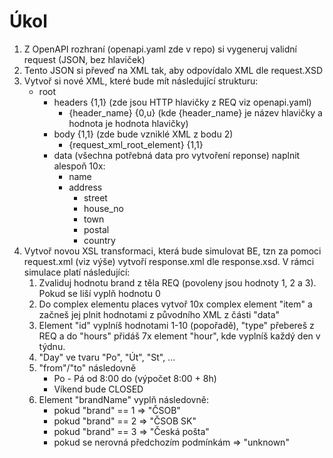 # Úkol

1. Z OpenAPI rozhraní (openapi.yaml zde v repo) si vygeneruj validní request (JSON, bez hlaviček)
2. Tento JSON si převeď na XML tak, aby odpovídalo XML dle request.XSD
3. Vytvoř si nové XML, které bude mít následující strukturu:
   - root
     - headers {1,1} (zde jsou HTTP hlavičky z REQ viz openapi.yaml)
       - {header_name} {0,u} (kde {header_name} je název hlavičky a hodnota je hodnota hlavičky)
     - body {1,1} (zde bude vzniklé XML z bodu 2)
       - {request_xml_root_element} {1,1}
     - data (všechna potřebná data  pro vytvoření reponse) naplnit alespoň 10x:
       - name
       - address
         - street
         - house_no
         - town
         - postal
         - country
4. Vytvoř novou XSL transformaci, která bude simulovat BE, tzn za pomoci request.xml (viz výše) vytvoří response.xml dle response.xsd. V rámci simulace platí následující:
   1. Zvaliduj hodnotu brand z těla REQ (povoleny jsou hodnoty 1, 2 a 3). Pokud se liší vyplň hodnotu 0
   2. Do complex elementu places vytvoř 10x complex element "item" a začneš jej plnit hodnotami z původního XML z části "data"
   3. Element "id" vyplníš hodnotami 1-10 (popořadě), "type" přebereš z REQ a do "hours" přidáš 7x element "hour", kde vyplníš každý den v týdnu.
   4. "Day" ve tvaru "Po", "Út", "St", ...
   5. "from"/"to" následovně
      - Po - Pá od 8:00 do (výpočet 8:00 + 8h)
      - Víkend bude CLOSED
   6. Element "brandName" vyplň následovně:
      - pokud "brand" == 1 => "ČSOB"
      - pokud "brand" == 2 => "ČSOB SK"
      - pokud "brand" == 3 => "Česká pošta"
      - pokud se nerovná předchozím podmínkám => "unknown"
